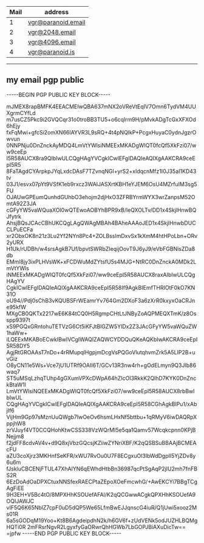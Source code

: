  
 
| Mail  |  address  |
| ------------ | ------------ |
|  1 |  vgr@paranoid.email |
|  2 |  vgr@2048.email |
|  3 |  vgr@4096.email  |
|  4 |  vgr@paranoid.is  |
***
## my email pgp public

-----BEGIN PGP PUBLIC KEY BLOCK-----

mJMEX8rapBMFK4EEACMEIwQBA637mNX2oVReVtEqIV7Omn6TydVM4UUXgrmCYfLd
m7usCZ5Pkc9i2GVQCqr31o0troBB3TU5+o6cqlrm9H/pMvkADgTcGxXFXOd6hEjy
fxFqMwi+gfcSi2omXN66lAYVR3L9sRQ+4t4pNQIkP+PcgxHuyaC0ydnJgzrOwvun
0NNPNju0DnZnckAyMDQ4LmVtYWlsiNMEExMKADgWIQT0fcQf5XkFzi07/ww9ceEp
I5R58AUCX8ra9QIbIwULCQgHAgYVCgkICwIEFgIDAQIeAQIXgAAKCRA9ceEpI5R5
8FaTAgdCYArpkpJYqLxdcDAsF7TZvnqNGl+yrS2+xIdqcnMfz1I0J35aI1KD43tv
03J1/esvx07pYt9VSfK1eb9rxcz3WAIJASXrtKBH1eYJEM6OsU4MZrfuIM3sg5FU
OJAUwGPEumQunhdGUhbO3ehojm2djHxO3ZFRBYrmWYX3wrZanpsM52OmtA92Z3JA
cGFyYW5vaWQuaXOI0wQTEwoAOBYhBPR9xB/leQXOLTv/DD1x4SkjlHnwBQJfytrk
AhsjBQsJCAcCBhUKCQgLAgQWAgMBAh4BAheAAAoJED1x4SkjlHnwbDUCCLPuECFa
xr2ObxOK8n21z3Lu2Yf2NYn8Pc4+ZOLBssImDxvSx1kXmM4htHPoLbn+ORv2yURX
H1Uk/rUDBh/w4srsAgkB7Uf/bpvtSWRbZIeqijOovT9J6yJ9/eVbFGBNisZDa8db
EMml8jy3ixPLHVsWK+xFCDWuMdZYtsfU5s4MJG+NtRC0DnZnckA0MDk2LmVtYWls
iNMEExMKADgWIQT0fcQf5XkFzi07/ww9ceEpI5R58AUCX8raxAIbIwULCQgHAgYV
CgkICwIEFgIDAQIeAQIXgAAKCRA9ceEpI5R58If9AgkBIEmfTHRIOtF0kO7KN31O
oU94//Pdj0sChB3vKQUBSFrWEamrYv764Gm2DXoF3a6zXrR0kxyxOaCRJne95kfW
MXgCB0QKTx2217wE6K84tCQ0H5RgmpCHtLtJNByZoAQPMEQXTmK/z8Osspp9397t
xS9PGQxGRntohuTETVzG6Ct5iKFJtBlGZW5YIDx2Z3JAcGFyYW5vaWQuZW1haWw+
iLQEExMKABoECwkIBwIVCgIWAQIZAQWCYDDQuQKeAQKbIwAKCRA9ceEpI5R58DY5
AgjRtGROAAsT7nDo+4rRMupqlHgpjmDcgVsPQGoVlutqhvmZrk5A5LIP2B+uvGiz
O8yCN11e5Ws+Vce7jU1UTRf9OAII6T/GCv13R3nw4rh+gOdELmyn9Q3JIb86waq7
ST5uMSqLzhqTUhp4gGXumVPXcDWpA64hZIcOI3RkkK2QlhD7KYK0DnZnckBtaW1l
LmVtYWlsiNQEExMKADgWIQT0fcQf5XkFzi07/ww9ceEpI5R58AUCX8rbBwIbIwUL
CQgHAgYVCgkICwIEFgIDAQIeAQIXgAAKCRA9ceEpI5R58CGhAgkBIPu1/xAbjIf6
VijHm9Gp97sMznUuQWgb7IwOeOv6hsmLHxNf5bttbu+1qRMyV6iwDAQRpXppjhW8
zrVJuyf4VT0CCQHohKtwCSS338VzWQrMI5e5qa1Qamv57Wcqkcpnn0KPjBNejjm8
f2jdFF8cdvAV4v+d9Q8xjVbzGQcsjKZiiwZYNriXBF/K2qQSBSuBBAAjBCMEAcFU
aZU3coXjrz3MKHnfSeKFR/xWU7RvOu0U7F8ECgxuOl3IbWdDgpIl5YjZDv8y6u6m
fJskluCBCENjFTUL47XhAIYN6qEWhdHtbBn36987qcPtSgAqP2jIU2mh7fnFBS2R
6EzDoAdOaDPXCtuxNNSfexRAECPtaZEpoXOeFmcwhG/+AwEKCYi7BBgTCgAgFiEE
9H3EH+V5Bc4tO/8MPXHhKSOUefAFAl/K2qQCGwwACgkQPXHhKSOUefA9OQIJAWJC
vIF5Q6K65NblZ7cpF0uD5dQP5We65LfmBwEJJqnscG4iuR/Q1jUwi5xooz2Ms01R
6a5sGODqM19Yoo+Kt8B6AgdeipdhN2k/h6GV6f+zUdVENk5odJUZHLBQMgHQTi0R
2mFRsrNgvR2LgyxfyGaORwrQhHGWb7LbGOPJBiAXuDicTw==
=jpfw
-----END PGP PUBLIC KEY BLOCK-----
```

